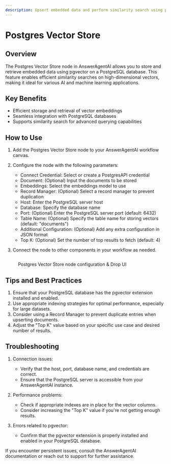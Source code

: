 ```yaml
---
description: Upsert embedded data and perform similarity search using pgvector on Postgres
---
```


# Postgres Vector Store

## Overview

The Postgres Vector Store node in AnswerAgentAI allows you to store and retrieve embedded data using pgvector on a PostgreSQL database. This feature enables efficient similarity searches on high-dimensional vectors, making it ideal for various AI and machine learning applications.

## Key Benefits

-   Efficient storage and retrieval of vector embeddings
-   Seamless integration with PostgreSQL databases
-   Supports similarity search for advanced querying capabilities

## How to Use

1. Add the Postgres Vector Store node to your AnswerAgentAI workflow canvas.
2. Configure the node with the following parameters:

    - Connect Credential: Select or create a PostgresAPI credential
    - Document: (Optional) Input the documents to be stored
    - Embeddings: Select the embeddings model to use
    - Record Manager: (Optional) Select a record manager to prevent duplication
    - Host: Enter the PostgreSQL server host
    - Database: Specify the database name
    - Port: (Optional) Enter the PostgreSQL server port (default: 6432)
    - Table Name: (Optional) Specify the table name for storing vectors (default: "documents")
    - Additional Configuration: (Optional) Add any extra configuration in JSON format
    - Top K: (Optional) Set the number of top results to fetch (default: 4)

3. Connect the node to other components in your workflow as needed.

<!-- TODO: Add a screenshot of the Postgres Vector Store node configuration panel -->
<figure><img src="/.gitbook/assets/screenshots/postgress.png" alt="" /><figcaption><p> Postgres Vector Store node configuration  &#x26; Drop UI</p></figcaption></figure>

## Tips and Best Practices

1. Ensure that your PostgreSQL database has the pgvector extension installed and enabled.
2. Use appropriate indexing strategies for optimal performance, especially for large datasets.
3. Consider using a Record Manager to prevent duplicate entries when upserting documents.
4. Adjust the "Top K" value based on your specific use case and desired number of results.

## Troubleshooting

1. Connection issues:

    - Verify that the host, port, database name, and credentials are correct.
    - Ensure that the PostgreSQL server is accessible from your AnswerAgentAI instance.

2. Performance problems:

    - Check if appropriate indexes are in place for the vector columns.
    - Consider increasing the "Top K" value if you're not getting enough results.

3. Errors related to pgvector:
    - Confirm that the pgvector extension is properly installed and enabled in your PostgreSQL database.

<!-- TODO: Add a screenshot showing common error messages and their solutions -->

If you encounter persistent issues, consult the AnswerAgentAI documentation or reach out to support for further assistance.
